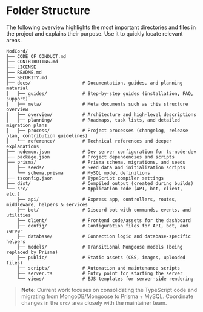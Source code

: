 # Folder Structure

The following overview highlights the most important directories and files in the project and explains their purpose. Use it to quickly locate relevant areas.

```text
NodCord/
├── CODE_OF_CONDUCT.md
├── CONTRIBUTING.md
├── LICENSE
├── README.md
├── SECURITY.md
├── docs/                   # Documentation, guides, and planning material
│   ├── guides/             # Step-by-step guides (installation, FAQ, support)
│   ├── meta/               # Meta documents such as this structure overview
│   ├── overview/           # Architecture and high-level descriptions
│   ├── planning/           # Roadmaps, task lists, and detailed migration plans
│   ├── process/            # Project processes (changelog, release plan, contribution guidelines)
│   └── reference/          # Technical references and deeper explanations
├── nodemon.json            # Dev server configuration for ts-node-dev
├── package.json            # Project dependencies and scripts
├── prisma/                 # Prisma schema, migrations, and seeds
│   ├── seeds/              # Seed data and initialization scripts
│   └── schema.prisma       # MySQL model definitions
├── tsconfig.json           # TypeScript compiler settings
├── dist/                   # Compiled output (created during builds)
└── src/                    # Application code (API, bot, client, etc.)
    ├── api/                # Express app, controllers, routes, middleware, helpers & services
    ├── bot/                # Discord bot with commands, events, and utilities
    ├── client/             # Frontend code/assets for the dashboard
    ├── config/             # Configuration files for API, bot, and server
    ├── database/           # Connection logic and database-specific helpers
    ├── models/             # Transitional Mongoose models (being replaced by Prisma)
    ├── public/             # Static assets (CSS, images, uploaded files)
    ├── scripts/            # Automation and maintenance scripts
    ├── server.ts           # Entry point for starting the server
    └── views/              # EJS templates for server-side rendering
```

> **Note:** Current work focuses on consolidating the TypeScript code and migrating from MongoDB/Mongoose to Prisma + MySQL. Coordinate changes in the `src/` area closely with the maintainer team.
